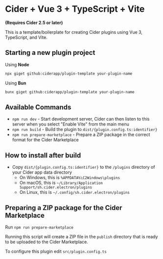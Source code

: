 # Cider + Vue 3 + TypeScript + Vite

**(Requires Cider 2.5 or later)**

This is a template/boilerplate for creating Cider plugins using Vue 3, TypeScript, and Vite.

## Starting a new plugin project
Using **Node**
```bash
npx giget github:ciderapp/plugin-template your-plugin-name
```
Using **Bun**
```bash
bunx giget github:ciderapp/plugin-template your-plugin-name
```

## Available Commands
- `npm run dev` - Start development server, Cider can then listen to this server when you select "Enable Vite" from the main menu
- `npm run build` - Build the plugin to `dist/{plugin.config.ts:identifier}`
- `npm run prepare-marketplace` - Prepare a ZIP package in the correct format for the Cider Marketplace

## How to install after build
- Copy `dist/{plugin.config.ts:identifier}` to the `/plugins` directory of your Cider app data directory
    - On Windows, this is `%APPDATA%\C2Windows\plugins`
    - On macOS, this is `~/Library/Application Support/sh.cider.electron/plugins`
    - On Linux, this is `~/.config/sh.cider.electron/plugins`

## Preparing a ZIP package for the Cider Marketplace
Run `npm run prepare-marketplace`

Running this script will create a ZIP file in the `publish` directory that is ready to be uploaded to the Cider Marketplace.

To configure this plugin edit `src/plugin.config.ts`
